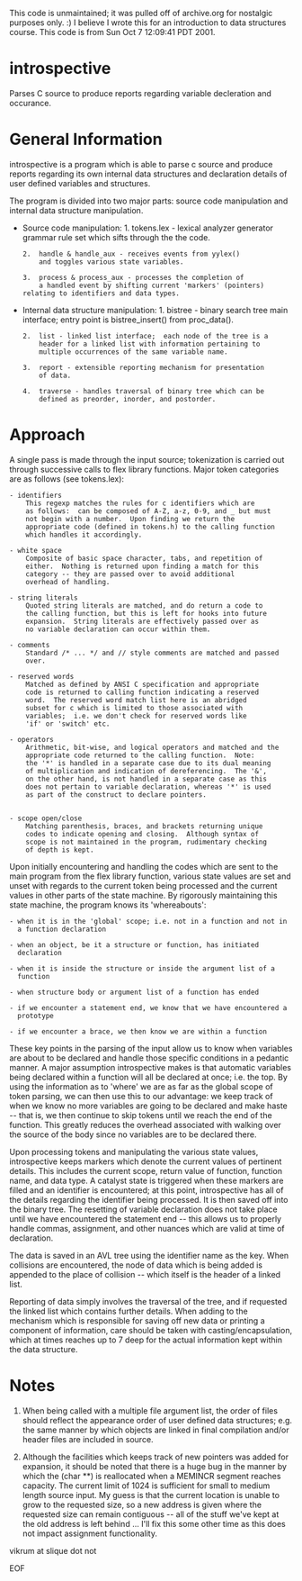 This code is unmaintained; it was pulled off of archive.org for nostalgic
purposes only. :) I believe I wrote this for an introduction to data
structures course. This code is from Sun Oct 7 12:09:41 PDT 2001.

introspective
=============

Parses C source to produce reports regarding variable decleration and occurance.

General Information
===================

introspective is a program which is able to parse c source and produce
reports regarding its own internal data structures and declaration
details of user defined variables and structures.

The program is divided into two major parts:  source code manipulation
and internal data structure manipulation.

- Source code manipulation:
      1.  tokens.lex - lexical analyzer generator grammar
          rule set which sifts through the the code.

      2.  handle & handle_aux - receives events from yylex()
          and toggles various state variables.

      3.  process & process_aux - processes the completion of
          a handled event by shifting current 'markers' (pointers)
	  relating to identifiers and data types.

- Internal data structure manipulation:
      1.  bistree - binary search tree main interface;  entry point
          is bistree_insert() from proc_data().

      2.  list - linked list interface;  each node of the tree is a
          header for a linked list with information pertaining to
          multiple occurrences of the same variable name.

      3.  report - extensible reporting mechanism for presentation
          of data.

      4.  traverse - handles traversal of binary tree which can be
          defined as preorder, inorder, and postorder.


Approach
========

A single pass is made through the input source;  tokenization is carried out
through successive calls to flex library functions.   Major token categories
are as follows (see tokens.lex):

	- identifiers
		This regexp matches the rules for c identifiers which are
		as follows:  can be composed of A-Z, a-z, 0-9, and _ but must
		not begin with a number.  Upon finding we return the
		appropriate code (defined in tokens.h) to the calling function
		which handles it accordingly.
		
	- white space
		Composite of basic space character, tabs, and repetition of
		either.  Nothing is returned upon finding a match for this
		category -- they are passed over to avoid additional
		overhead of handling.

	- string literals
		Quoted string literals are matched, and do return a code to
		the calling function, but this is left for hooks into future
		expansion.  String literals are effectively passed over as
		no variable declaration can occur within them.
		
	- comments
		Standard /* ... */ and // style comments are matched and passed 
		over.
	
	- reserved words
		Matched as defined by ANSI C specification and appropriate
		code is returned to calling function indicating a reserved
		word.  The reserved word match list here is an abridged
		subset for c which is limited to those associated with
		variables;  i.e. we don't check for reserved words like
		'if' or 'switch' etc.

	- operators
		Arithmetic, bit-wise, and logical operators and matched and the 
		appropriate code returned to the calling function.  Note: 
		the '*' is handled in a separate case due to its dual meaning
		of multiplication and indication of dereferencing.  The '&',
		on the other hand, is not handled in a separate case as this
		does not pertain to variable declaration, whereas '*' is used
		as part of the construct to declare pointers.


	- scope open/close
		Matching parenthesis, braces, and brackets returning unique
		codes to indicate opening and closing.  Although syntax of
		scope is not maintained in the program, rudimentary checking
		of depth is kept.  

Upon initially encountering and handling the codes which are sent to the
main program from the flex library function, various state values are set
and unset with regards to the current token being processed and the current
values in other parts of the state machine.  By rigorously maintaining this
state machine, the program knows its 'whereabouts':

	- when it is in the 'global' scope; i.e. not in a function and not in
	  a function declaration

	- when an object, be it a structure or function, has initiated
	  declaration

	- when it is inside the structure or inside the argument list of a
  	  function

	- when structure body or argument list of a function has ended

	- if we encounter a statement end, we know that we have encountered a
	  prototype

	- if we encounter a brace, we then know we are within a function

These key points in the parsing of the input allow us to know when variables
are about to be declared and handle those specific conditions in a pedantic
manner.  A major assumption introspective makes is that automatic variables
being declared within a function will all be declared at once; i.e. the top.
By using the information as to 'where' we are as far as the global scope of
token parsing, we can then use this to our advantage:  we keep track of when
we know no more variables are going to be declared and make haste -- that is,
we then continue to skip tokens until we reach the end of the function.  This
greatly reduces the overhead associated with walking over the source of the
body since no variables are to be declared there.

Upon processing tokens and manipulating the various state values,
introspective keeps markers which denote the current values of pertinent
details.  This includes the current scope, return value of function, function
name, and data type.  A catalyst state is triggered when these markers are
filled and an identifier is encountered;  at this point, introspective has
all of the details regarding the identifier being processed.  It is then saved
off into the binary tree.  The resetting of variable declaration does not take
place until we have encountered the statement end -- this allows us to
properly handle commas, assignment, and other nuances which are valid at time
of declaration.

The data is saved in an AVL tree using the identifier name as the key.  When
collisions are encountered, the node of data which is being added is appended
to the place of collision -- which itself is the header of a linked list.

Reporting of data simply involves the traversal of the tree, and if requested
the linked list which contains further details.  When adding to the mechanism
which is responsible for saving off new data or printing a component of
information, care should be taken with casting/encapsulation, which at times
reaches up to 7 deep for the actual information kept within the data structure.

Notes
=====

1.  When being called with a multiple file argument list, the order of files
    should reflect the appearance order of user defined data structures;  e.g.
    the same manner by which objects are linked in final compilation and/or
    header files are included in source.

2.  Although the facilities which keeps track of new pointers was added for
    expansion, it should be noted that there is a huge bug in the manner by which
    the (char **) is reallocated when a MEMINCR segment reaches capacity.  The
    current limit of 1024 is sufficient for small to medium length source 
    input.  My guess is that the current location is unable to grow to the
    requested size, so a new address is given where the requested size can
    remain contiguous -- all of the stuff we've kept at the old address is
    left behind ...  I'll fix this some other time as this does not impact
    assignment functionality.

vikrum at slique dot not

EOF

